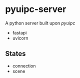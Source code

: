 # pyuipc-server

A python server built upon *pyuipc*

- fastapi
- uvicorn


## States

- connection
- scene
